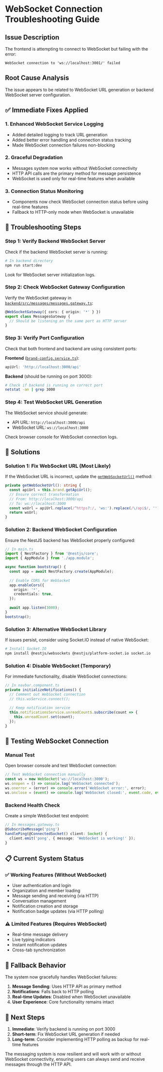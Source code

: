 # WebSocket Connection Troubleshooting Guide

## Issue Description

The frontend is attempting to connect to WebSocket but failing with the error:
```
WebSocket connection to 'ws://localhost:3001/' failed
```

## Root Cause Analysis

The issue appears to be related to WebSocket URL generation or backend WebSocket server configuration.

## ✅ Immediate Fixes Applied

### 1. Enhanced WebSocket Service Logging
- Added detailed logging to track URL generation
- Added better error handling and connection status tracking
- Made WebSocket connection failures non-blocking

### 2. Graceful Degradation
- Messages system now works without WebSocket connectivity
- HTTP API calls are the primary method for message persistence
- WebSocket is used only for real-time features when available

### 3. Connection Status Monitoring
- Components now check WebSocket connection status before using real-time features
- Fallback to HTTP-only mode when WebSocket is unavailable

## 🔧 Troubleshooting Steps

### Step 1: Verify Backend WebSocket Server

Check if the backend WebSocket server is running:

```bash
# In backend directory
npm run start:dev
```

Look for WebSocket server initialization logs.

### Step 2: Check WebSocket Gateway Configuration

Verify the WebSocket gateway in [`backend/src/messages/messages.gateway.ts`](backend/src/messages/messages.gateway.ts:1):

```typescript
@WebSocketGateway({ cors: { origin: '*' } })
export class MessagesGateway {
  // Should be listening on the same port as HTTP server
}
```

### Step 3: Verify Port Configuration

Check that both frontend and backend are using consistent ports:

**Frontend** ([`brand-config.service.ts`](frontend/src/app/services/brand-config.service.ts:43)):
```typescript
apiUrl: 'http://localhost:3000/api'
```

**Backend** (should be running on port 3000):
```bash
# Check if backend is running on correct port
netstat -an | grep 3000
```

### Step 4: Test WebSocket URL Generation

The WebSocket service should generate:
- API URL: `http://localhost:3000/api`
- WebSocket URL: `ws://localhost:3000`

Check browser console for WebSocket connection logs.

## 🚀 Solutions

### Solution 1: Fix WebSocket URL (Most Likely)

If the WebSocket URL is incorrect, update the [`getWebSocketUrl()`](frontend/src/app/services/websocket.service.ts:114) method:

```typescript
private getWebSocketUrl(): string {
  const apiUrl = this.brand.getApiUrl();
  // Ensure correct transformation
  // From: http://localhost:3000/api
  // To: ws://localhost:3000
  const wsUrl = apiUrl.replace(/^https?:/, 'ws:').replace(/\/api$/, '');
  return wsUrl;
}
```

### Solution 2: Backend WebSocket Configuration

Ensure the NestJS backend has WebSocket properly configured:

```typescript
// In main.ts
import { NestFactory } from '@nestjs/core';
import { AppModule } from './app.module';

async function bootstrap() {
  const app = await NestFactory.create(AppModule);
  
  // Enable CORS for WebSocket
  app.enableCors({
    origin: '*',
    credentials: true,
  });
  
  await app.listen(3000);
}
bootstrap();
```

### Solution 3: Alternative WebSocket Library

If issues persist, consider using Socket.IO instead of native WebSocket:

```bash
# Install Socket.IO
npm install @nestjs/websockets @nestjs/platform-socket.io socket.io
```

### Solution 4: Disable WebSocket (Temporary)

For immediate functionality, disable WebSocket connections:

```typescript
// In navbar.component.ts
private initializeNotifications() {
  // Comment out WebSocket connection
  // this.wsService.connect();
  
  // Keep notification service
  this.notificationsService.unreadCount$.subscribe(count => {
    this.unreadCount.set(count);
  });
}
```

## 🧪 Testing WebSocket Connection

### Manual Test

Open browser console and test WebSocket connection:

```javascript
// Test WebSocket connection manually
const ws = new WebSocket('ws://localhost:3000');
ws.onopen = () => console.log('WebSocket connected');
ws.onerror = (error) => console.error('WebSocket error:', error);
ws.onclose = (event) => console.log('WebSocket closed:', event.code, event.reason);
```

### Backend Health Check

Create a simple WebSocket test endpoint:

```typescript
// In messages.gateway.ts
@SubscribeMessage('ping')
handlePing(@ConnectedSocket() client: Socket) {
  client.emit('pong', { message: 'WebSocket is working!' });
}
```

## 📋 Current System Status

### ✅ Working Features (Without WebSocket)
- User authentication and login
- Organization and member loading
- Message sending and receiving (via HTTP)
- Conversation management
- Notification creation and storage
- Notification badge updates (via HTTP polling)

### ⚠️ Limited Features (Requires WebSocket)
- Real-time message delivery
- Live typing indicators
- Instant notification updates
- Cross-tab synchronization

## 🔄 Fallback Behavior

The system now gracefully handles WebSocket failures:

1. **Message Sending**: Uses HTTP API as primary method
2. **Notifications**: Falls back to HTTP polling
3. **Real-time Updates**: Disabled when WebSocket unavailable
4. **User Experience**: Core functionality remains intact

## 🎯 Next Steps

1. **Immediate**: Verify backend is running on port 3000
2. **Short-term**: Fix WebSocket URL generation if needed
3. **Long-term**: Consider implementing HTTP polling as backup for real-time features

The messaging system is now resilient and will work with or without WebSocket connectivity, ensuring users can always send and receive messages through the HTTP API.